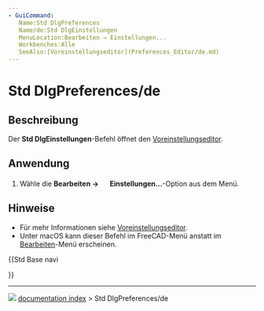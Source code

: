 ```yaml
---
- GuiCommand:
   Name:Std DlgPreferences
   Name/de:Std DlgEinstellungen
   MenuLocation:Bearbeiten → Einstellungen...
   Workbenches:Alle
   SeeAlso:[Voreinstellungseditor](Preferences_Editor/de.md)
---
```


# Std DlgPreferences/de



## Beschreibung

Der **Std DlgEinstellungen**-Befehl öffnet den [Voreinstellungseditor](Preferences_Editor/de.md).



## Anwendung

1.  Wähle die **Bearbeiten → <img src="images/Std_DlgPreferences.svg" width=16px> Einstellungen...**-Option aus dem Menü.



## Hinweise

-   Für mehr Informationen siehe [Voreinstellungseditor](Preferences_Editor/de.md).
-   Unter macOS kann dieser Befehl im FreeCAD-Menü anstatt im [Bearbeiten](Std_Edit_Menu/de.md)-Menü erscheinen.





{{Std Base navi

}}



---
![](images/Button_right.svg) [documentation index](../README.md) > Std DlgPreferences/de

